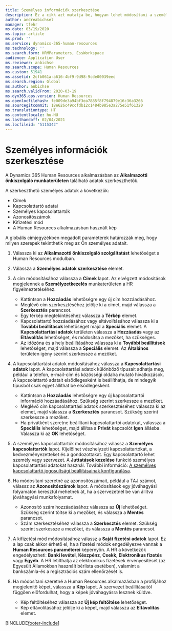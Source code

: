 ```yaml
---
title: Személyes információk szerkesztése
description: Ez a cikk azt mutatja be, hogyan lehet módosítani a személyes adatokat az Alkalmazottak és a Vezetők önkiszolgáló szolgáltatásában.
author: andreabichsel
manager: tfehr
ms.date: 03/19/2020
ms.topic: article
ms.prod: ''
ms.service: dynamics-365-human-resources
ms.technology: ''
ms.search.form: HRMParameters, EssWorkspace
audience: Application User
ms.reviewer: anbichse
ms.search.scope: Human Resources
ms.custom: 51941
ms.assetid: 2cfb061a-a616-4bf9-9d98-9cde00039eec
ms.search.region: Global
ms.author: anbichse
ms.search.validFrom: 2020-03-19
ms.dyn365.ops.version: Human Resources
ms.openlocfilehash: fe009de3a94bf3ea7885f8f794879e16c36a3266
ms.sourcegitcommit: 18e626c49ccfdb12c1484b985e3a275e51f61320
ms.translationtype: HT
ms.contentlocale: hu-HU
ms.lasthandoff: 02/04/2021
ms.locfileid: "5115342"
---
```

# <a name="edit-personal-information"></a>Személyes információk szerkesztése

A Dynamics 365 Human Resources alkalmazásban az **Alkalmazotti önkiszolgáló munkaterületen** található adatok szerkeszthetők.

A szerkeszthető személyes adatok a következők:

- Címek
- Kapcsolattartó adatai
- Személyes kapcsolattartók
- Azonosítószámok
- Kifizetési mód
- A Human Resources alkalmazásban használt kép

A globális címjegyzékben megadott paraméterek határozzák meg, hogy milyen szerepek tekinthetik meg az Ön személyes adatait.

1. Válassza ki az **Alkalmazotti önkiszolgáló szolgáltatást** lehetőséget a Human Resources modulban.

2. Válassza a **Személyes adatok szerkesztése** elemet.

3. A cím módosításához válassza a **Címek** lapot. Az elvégzett módosítások megjelennek a **Személyzetkezelés** munkaterületen a HR figyelmeztetéséhez. 

    - Kattintson a **Hozzáadás** lehetőségre egy új cím hozzáadásához.
    - Meglévő cím szerkesztéséhez jelölje ki a címet, majd válassza a **Szerkesztés** parancsot.
    - Egy térkép megtekintéséhez válassza a **Térkép** elemet.
    - Kapcsolattartó hozzáadásához vagy eltávolításához válassza ki a **További beállítások** lehetőséget majd a **Speciális** elemet. A **Kapcsolattartási adatok** területen válassza a **Hozzáadás** vagy az **Eltávolítás** lehetőséget, és módosítsa a mezőket, ha szükséges.
    - Az időzóna és a hely beállításához válassza ki a **További beállítások** lehetőséget, majd válassza a **Speciális** elemet. Az **Általános** területen igény szerint szerkessze a mezőket.

4. A kapcsolattartási adatok módosításához válassza a **Kapcsolattartási adatok** lapot. A kapcsolattartási adatok különböző típusait adhatja meg, például a telefon, e-mail-cím és közösségi oldalra mutató hivatkozások. A kapcsolattartó adatait elsődlegesként is beállíthatja, de mindegyik típusból csak egyet állíthat be elsődlegesként. 

    - Kattintson a **Hozzáadás** lehetőségre egy új kapcsolattartói információ hozzáadásához. Szükség szerint szerkessze a mezőket.
    - Meglévő cím kapcsolattartási adatok szerkesztéséhez válassza ki az elemet, majd válassza a **Szerkesztés** parancsot. Szükség szerint szerkessze a mezőket.
    - Ha privátként szeretne beállítani kapcsolattartói adatokat, válassza a **Speciális** lehetőséget, majd állítsa a **Privát** kapcsolót **Igen** állásba. Válassza ki az **OK** lehetőséget.
  
5. A személyes kapcsolattartók módosításához válassz a **Személyes kapcsolattartók** lapot. Kijelölhet vészhelyzeti kapcsolattartókat, a kedvezményezetteket és a gondozottakat. Egy kapcsolattartó lehet személy vagy szervezet. A **Juttatások kezelése** funkció személyes kapcsolattartási adatokat használ. További információ: [A személyes kapcsolattartó jogosultsági beállításainak konfigurálása](hr-benefits-setup-contact-eligibility-options.md).

6. Ha módosítani szeretné az azonosítószámait, például a TAJ számot, válassz az **Azonosítószámok** lapot. A módosítások egy jóváhagyási folyamaton keresztül mehetnek át, ha a szervezetnél be van állítva jóváhagyási munkafolyamat.

    - Azonosító szám hozzáadásához válassza az **Új** lehetőséget. Szükség szerint töltse ki a mezőket, és válassza a **Mentés** parancsot.
    - Szám szerkesztéséhez válassza a **Szerkesztés** elemet. Szükség szerint szerkessze a mezőket, és válassza a **Mentés** parancsot.

7. A kifizetési mód módosításához válassz a **Saját fizetési adatok** lapot. Ez a lap csak akkor érhető el, ha a fizetési módok engedélyezve vannak a **Human Resources paraméterei** képernyőn. A HR a következők engedélyezheti: **Banki levétel**, **Készpénz**, **Csekk**, **Elektronikus fizetés** vagy **Egyéb**. A HR letilthatja az elektronikus fizetések érvényesítését (az Egyesült Államokban használt bérlista esetében), valamint a bankszámla-és a regisztrációs szám ellenőrzését is.

8. Ha módosítani szeretné a Human Resources alkalmazásban a profiljához megjelenítő képet, válassza a **Kép** lapot. A szervezet beállításaitól függően előfordulhat, hogy a képek jóváhagyásra lesznek küldve.

    - Kép feltöltéséhez válassza az **Új kép feltöltése** lehetőséget.
    - Kép eltávolításához jelölje ki a képet, majd válassza az **Eltávolítás** elemet.



[!INCLUDE[footer-include](../includes/footer-banner.md)]